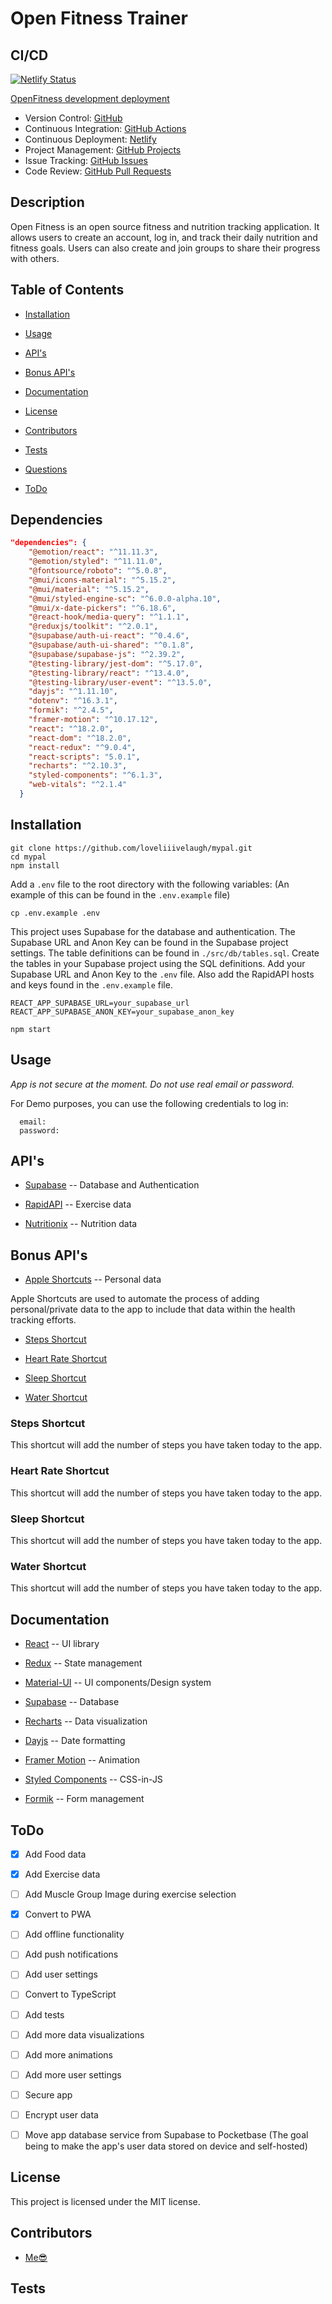 # Open Fitness Trainer

## CI/CD

[![Netlify Status](https://api.netlify.com/api/v1/badges/17584298-1ea6-4693-88ca-dcc04f60f1be/deploy-status)](https://app.netlify.com/sites/openfitness/deploys)

[OpenFitness development deployment](https://openfitness.netlify.app/)

* Version Control: [GitHub](https://github.com/)
* Continuous Integration: [GitHub Actions](https://github.com/loveliiivelaugh/mypal/actions)
* Continuous Deployment: [Netlify](https://www.netlify.com/)
* Project Management: [GitHub Projects](https://github.com/users/loveliiivelaugh/projects/1/views/1)
* Issue Tracking: [GitHub Issues](https://github.com/loveliiivelaugh/mypal/issues)
* Code Review: [GitHub Pull Requests](https://github.com/loveliiivelaugh/mypal/pulls)

## Description

Open Fitness is an open source fitness and nutrition tracking application. It allows users to create an account, log in, and track their daily nutrition and fitness goals. Users can also create and join groups to share their progress with others.

## Table of Contents

* [Installation](#installation)

* [Usage](#usage)

* [API's](#apis)

* [Bonus API's](#bonus-apis)

* [Documentation](#documentation)

* [License](#license)

* [Contributors](#contributors)

* [Tests](#tests)

* [Questions](#questions)

* [ToDo](#todo)

## Dependencies

```json
"dependencies": {
    "@emotion/react": "^11.11.3",
    "@emotion/styled": "^11.11.0",
    "@fontsource/roboto": "^5.0.8",
    "@mui/icons-material": "^5.15.2",
    "@mui/material": "^5.15.2",
    "@mui/styled-engine-sc": "^6.0.0-alpha.10",
    "@mui/x-date-pickers": "^6.18.6",
    "@react-hook/media-query": "^1.1.1",
    "@reduxjs/toolkit": "^2.0.1",
    "@supabase/auth-ui-react": "^0.4.6",
    "@supabase/auth-ui-shared": "^0.1.8",
    "@supabase/supabase-js": "^2.39.2",
    "@testing-library/jest-dom": "^5.17.0",
    "@testing-library/react": "^13.4.0",
    "@testing-library/user-event": "^13.5.0",
    "dayjs": "^1.11.10",
    "dotenv": "^16.3.1",
    "formik": "^2.4.5",
    "framer-motion": "^10.17.12",
    "react": "^18.2.0",
    "react-dom": "^18.2.0",
    "react-redux": "^9.0.4",
    "react-scripts": "5.0.1",
    "recharts": "^2.10.3",
    "styled-components": "^6.1.3",
    "web-vitals": "^2.1.4"
  }
  ```

## Installation

```code
git clone https://github.com/loveliiivelaugh/mypal.git
cd mypal
npm install
```

Add a `.env` file to the root directory with the following variables:
(An example of this can be found in the `.env.example` file)

```code
cp .env.example .env
```

This project uses Supabase for the database and authentication.
The Supabase URL and Anon Key can be found in the Supabase project settings.
The table definitions can be found in `./src/db/tables.sql`.
Create the tables in your Supabase project using the SQL definitions.
Add your Supabase URL and Anon Key to the `.env` file.
Also add the RapidAPI hosts and keys found in the `.env.example` file.

```code
REACT_APP_SUPABASE_URL=your_supabase_url
REACT_APP_SUPABASE_ANON_KEY=your_supabase_anon_key
```

```code
npm start
```

## Usage

*App is not secure at the moment. Do not use real email or password.*

For Demo purposes, you can use the following credentials to log in:
  
```code
  email:
  password:
```

## API's

* [Supabase](https://supabase.io/) -- Database and Authentication

* [RapidAPI](https://rapidapi.com/) -- Exercise data

* [Nutritionix](https://www.nutritionix.com/) -- Nutrition data

## Bonus API's

* [Apple Shortcuts](https://support.apple.com/guide/shortcuts/welcome/ios) -- Personal data

Apple Shortcuts are used to automate the process of adding personal/private data to the app to include that data within the health tracking efforts.

* [Steps Shortcut](#steps-shortcut)

* [Heart Rate Shortcut](#heart-rate-shortcut)

* [Sleep Shortcut](#sleep-shortcut)

* [Water Shortcut](#water-shortcut)

### Steps Shortcut

This shortcut will add the number of steps you have taken today to the app.

### Heart Rate Shortcut

This shortcut will add the number of steps you have taken today to the app.

### Sleep Shortcut

This shortcut will add the number of steps you have taken today to the app.

### Water Shortcut

This shortcut will add the number of steps you have taken today to the app.

## Documentation

* [React](https://reactjs.org/) -- UI library

* [Redux](https://redux.js.org/) -- State management

* [Material-UI](https://mui.com/) -- UI components/Design system

* [Supabase](https://supabase.io/) -- Database

* [Recharts](https://recharts.org/en-US/) -- Data visualization

* [Dayjs](https://day.js.org/) -- Date formatting

* [Framer Motion](https://www.framer.com/motion/) -- Animation

* [Styled Components](https://styled-components.com/) -- CSS-in-JS

* [Formik](https://formik.org/) -- Form management

## ToDo

* [x] Add Food data

* [x] Add Exercise data

* [ ] Add Muscle Group Image during exercise selection

* [x] Convert to PWA

* [ ] Add offline functionality

* [ ] Add push notifications

* [ ] Add user settings

* [ ] Convert to TypeScript

* [ ] Add tests

* [ ] Add more data visualizations

* [ ] Add more animations

* [ ] Add more user settings

* [ ] Secure app

* [ ] Encrypt user data

* [ ] Move app database service from Supabase to Pocketbase
(The goal being to make the app's user data stored on device and self-hosted)

## License

This project is licensed under the MIT license.

## Contributors

* [Me😎]('https://www.github.com/loveliiivelaugh')

## Tests
